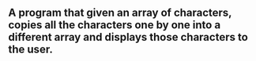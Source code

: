 ## A program that given an array of characters, copies all the characters one by one into a different array and displays those characters to the user.  
